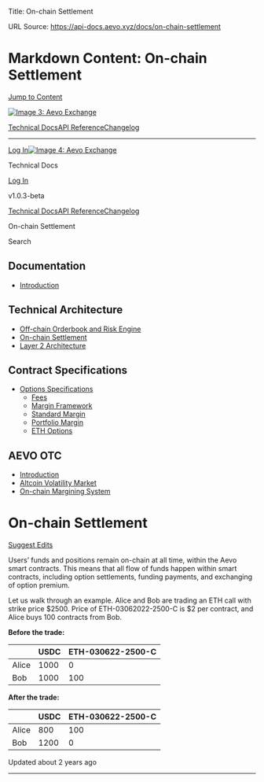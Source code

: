 Title: On-chain Settlement

URL Source: https://api-docs.aevo.xyz/docs/on-chain-settlement

Markdown Content:
On-chain Settlement
===============
                                                                                                        

[Jump to Content](https://api-docs.aevo.xyz/docs/on-chain-settlement#content)

[![Image 3: Aevo Exchange](https://files.readme.io/dbce2d9-Aevo_Logotype_White.svg)](https://api-docs.aevo.xyz/reference)

[Technical Docs](https://api-docs.aevo.xyz/docs)[API Reference](https://api-docs.aevo.xyz/reference)[Changelog](https://api-docs.aevo.xyz/changelog)

* * *

[Log In](https://api-docs.aevo.xyz/login?redirect_uri=/docs/on-chain-settlement)[![Image 4: Aevo Exchange](https://files.readme.io/dbce2d9-Aevo_Logotype_White.svg)](https://api-docs.aevo.xyz/reference)

Technical Docs

[Log In](https://api-docs.aevo.xyz/login?redirect_uri=/docs/on-chain-settlement)

v1.0.3-beta

[Technical Docs](https://api-docs.aevo.xyz/docs)[API Reference](https://api-docs.aevo.xyz/reference)[Changelog](https://api-docs.aevo.xyz/changelog)

On-chain Settlement

Search

Documentation
-------------

*   [Introduction](https://api-docs.aevo.xyz/docs/integrating-with-aevo-testnet)

Technical Architecture
----------------------

*   [Off-chain Orderbook and Risk Engine](https://api-docs.aevo.xyz/docs/off-chain-orderbook-and-risk-engine)
*   [On-chain Settlement](https://api-docs.aevo.xyz/docs/on-chain-settlement)
*   [Layer 2 Architecture](https://api-docs.aevo.xyz/docs/layer-2-architecture)

Contract Specifications
-----------------------

*   [Options Specifications](https://api-docs.aevo.xyz/docs/fees)
    *   [Fees](https://api-docs.aevo.xyz/docs/fees)
    *   [Margin Framework](https://api-docs.aevo.xyz/docs/margin-rules)
    *   [Standard Margin](https://api-docs.aevo.xyz/docs/standard-margin)
    *   [Portfolio Margin](https://docs.google.com/document/d/1Ho-6kpF0e03-i1ApWEtx5aTTujxDUgn17bUNhkRdT0o/edit?usp=sharing)
    *   [ETH Options](https://api-docs.aevo.xyz/docs/eth-options)

AEVO OTC
--------

*   [Introduction](https://api-docs.aevo.xyz/docs/introduction)
*   [Altcoin Volatility Market](https://api-docs.aevo.xyz/docs/altcoin-volatility-market)
*   [On-chain Margining System](https://api-docs.aevo.xyz/docs/on-chain-margining-system)

On-chain Settlement
===================

[Suggest Edits](https://api-docs.aevo.xyz/edit/on-chain-settlement)

Users’ funds and positions remain on-chain at all time, within the Aevo smart contracts. This means that all flow of funds happen within smart contracts, including option settlements, funding payments, and exchanging of option premium.

Let us walk through an example. Alice and Bob are trading an ETH call with strike price $2500. Price of ETH-03062022-2500-C is $2 per contract, and Alice buys 100 contracts from Bob.

**Before the trade:**

|  | USDC | ETH-030622-2500-C |
| --- | --- | --- |
| Alice | 1000 | 0 |
| Bob | 1000 | 100 |

**After the trade:**

|  | USDC | ETH-030622-2500-C |
| --- | --- | --- |
| Alice | 800 | 100 |
| Bob | 1200 | 0 |

Updated about 2 years ago

* * *
